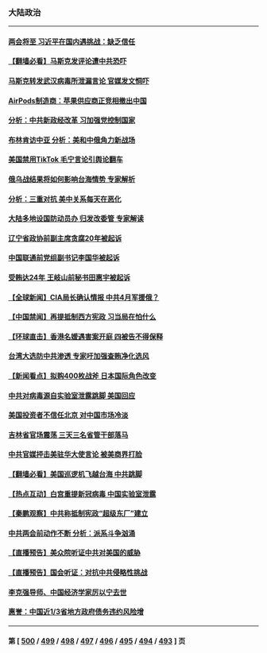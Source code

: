 ### 大陆政治
---
#### [两会将至 习近平在国内遇挑战：缺乏信任](../../pages/ncid277/n13940250.md) 
#### [【翻墙必看】马斯克发评论遭中共恐吓](../../pages/ncid277/n13940345.md) 
#### [马斯克转发武汉病毒所泄漏言论 官媒发文恫吓](../../pages/ncid277/n13940151.md) 
#### [AirPods制造商：苹果供应商正竞相撤出中国](../../pages/ncid277/n13940125.md) 
#### [分析：中共新政经改革 习加强党控制国家](../../pages/ncid277/n13939984.md) 
#### [布林肯访中亚 分析：美和中俄角力新战场](../../pages/ncid277/n13940139.md) 
#### [美国禁用TikTok  毛宁言论引舆论翻车](../../pages/ncid277/n13940092.md) 
#### [俄乌战结果将如何影响台海情势 专家解析](../../pages/ncid277/n13939940.md) 
#### [分析：三重对抗 美中关系每天在恶化](../../pages/ncid277/n13940095.md) 
#### [大陆多地设国防动员办 归发改委管 专家解读](../../pages/ncid277/n13939763.md) 
#### [辽宁省政协前副主席贪腐20年被起诉](../../pages/ncid277/n13940014.md) 
#### [中国联通前党组副书记李国华被起诉](../../pages/ncid277/n13940000.md) 
#### [受贿达24年 王岐山前秘书田惠宇被起诉](../../pages/ncid277/n13939969.md) 
#### [【全球新闻】CIA局长确认情报 中共4月军援俄？](../../pages/ncid277/n13939980.md) 
#### [【中国禁闻】再提抵制西方宪政 习当局在怕什么](../../pages/ncid277/n13939486.md) 
#### [【环球直击】香港名媛遇害案开庭 四被告不得保释](../../pages/ncid277/n13939595.md) 
#### [台湾大选防中共渗透 专家吁加强查贿净化选风](../../pages/ncid277/n13938523.md) 
#### [【新闻看点】拟购400枚战斧 日本国际角色改变](../../pages/ncid277/n13939604.md) 
#### [中共对病毒源自实验室泄露跳脚 美国回应](../../pages/ncid277/n13939853.md) 
#### [美国投资者不信任北京 对中国市场冷淡](../../pages/ncid277/n13939811.md) 
#### [吉林省官场震荡 三天三名省管干部落马](../../pages/ncid277/n13939851.md) 
#### [中共官媒抨击美驻华大使言论 被美商界打脸](../../pages/ncid277/n13939767.md) 
#### [【翻墙必看】美国巡逻机飞越台海 中共跳脚](../../pages/ncid277/n13939791.md) 
#### [【热点互动】白宫重提新冠病毒 中国实验室泄露](../../pages/ncid277/n13939632.md) 
#### [【秦鹏观察】中共称抵制宪政“超级东厂”建立](../../pages/ncid277/n13939636.md) 
#### [中共两会前动作不断 分析：派系斗争汹涌](../../pages/ncid277/n13939615.md) 
#### [【直播预告】美众院听证中共对美国的威胁](../../pages/ncid277/n13939580.md) 
#### [【直播预告】国会听证：对抗中共侵略性挑战](../../pages/ncid277/n13939583.md) 
#### [李克强导师、中国经济学家厉以宁去世](../../pages/ncid277/n13939530.md) 
#### [惠誉：中国近1/3省地方政府债务违约风险增](../../pages/ncid277/n13939571.md) 

---
#### 第 [ [500](./500.md) / [499](./499.md) / [498](./498.md) / [497](./497.md) / [496](./496.md) / [495](./495.md) / [494](./494.md) / [493](./493.md) ] 页
